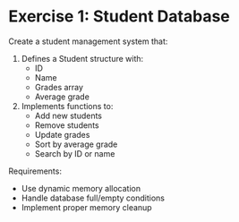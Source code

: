 # Exercise 1: Student Database

Create a student management system that:
1. Defines a Student structure with:
   - ID
   - Name
   - Grades array
   - Average grade
2. Implements functions to:
   - Add new students
   - Remove students
   - Update grades
   - Sort by average grade
   - Search by ID or name

Requirements:
- Use dynamic memory allocation
- Handle database full/empty conditions
- Implement proper memory cleanup 